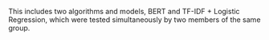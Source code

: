 This includes two algorithms and models, BERT and TF-IDF + Logistic Regression, which were tested simultaneously by two members of the same group.
